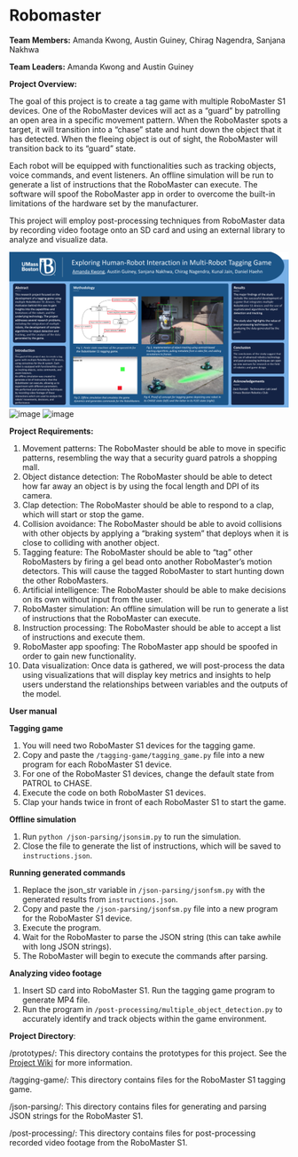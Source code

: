 # Robomaster

**Team Members:** Amanda Kwong, Austin Guiney, Chirag Nagendra, Sanjana Nakhwa

**Team Leaders:** Amanda Kwong and Austin Guiney

**Project Overview:**

The goal of this project is to create a tag game with multiple RoboMaster S1 devices. One of the RoboMaster devices will act as a “guard” by patrolling an open area in a specific movement pattern. When the RoboMaster spots a target, it will transition into a “chase” state and hunt down the object that it has detected. When the fleeing object is out of sight, the RoboMaster will transition back to its “guard” state. 

Each robot will be equipped with functionalities such as tracking objects, voice commands, and event listeners. An offline simulation will be run to generate a list of instructions that the RoboMaster can execute. The software will spoof the RoboMaster app in order to overcome the built-in limitations of the hardware set by the manufacturer.

This project will employ post-processing techniques from RoboMaster data by recording video footage onto an SD card and using an external library to analyze and visualize data.

![image](/CSM_Poster.png?raw=true "Optional Title")
![image](https://technabob.com/blog/wp-content/uploads/2019/06/dji_robomaster_s1_robot_3.jpg)
![image](https://pavcreations.com/wp-content/uploads/2022/05/pav-creations-enemy-AI-diagram-finite-state-machine3.png)

**Project Requirements:**
1. Movement patterns: The RoboMaster should be able to move in specific patterns, resembling the way that a security guard patrols a shopping mall.
2. Object distance detection: The RoboMaster should be able to detect how far away an object is by using the focal length and DPI of its camera.
3. Clap detection: The RoboMaster should be able to respond to a clap, which will start or stop the game.
4. Collision avoidance: The RoboMaster should be able to avoid collisions with other objects by applying a “braking system” that deploys when it is close to colliding with another object.
5. Tagging feature: The RoboMaster should be able to “tag” other RoboMasters by firing a gel bead onto another RoboMaster’s motion detectors. This will cause the tagged RoboMaster to start hunting down the other RoboMasters.
6. Artificial intelligence: The RoboMaster should be able to make decisions on its own without input from the user.
7. RoboMaster simulation: An offline simulation will be run to generate a list of instructions that the RoboMaster can execute.
8. Instruction processing: The RoboMaster should be able to accept a list of instructions and execute them.
9. RoboMaster app spoofing: The RoboMaster app should be spoofed in order to gain new functionality.
10. Data visualization: Once data is gathered, we will post-process the data using visualizations that will display key metrics and insights to help users understand the relationships between variables and the outputs of the model.

**User manual**

**Tagging game**

1. You will need two RoboMaster S1 devices for the tagging game.
2. Copy and paste the ``/tagging-game/tagging_game.py`` file into a new program for each RoboMaster S1 device.
3. For one of the RoboMaster S1 devices, change the default state from PATROL to CHASE.
4. Execute the code on both RoboMaster S1 devices.
5. Clap your hands twice in front of each RoboMaster S1 to start the game.

**Offline simulation**
1. Run ``python /json-parsing/jsonsim.py`` to run the simulation.
2. Close the file to generate the list of instructions, which will be saved to ``instructions.json``.

**Running generated commands**
1. Replace the json_str variable in ```/json-parsing/jsonfsm.py``` with the generated results from ``instructions.json``.
2. Copy and paste the ``/json-parsing/jsonfsm.py`` file into a new program for the RoboMaster S1 device.
3. Execute the program.
4. Wait for the RoboMaster to parse the JSON string (this can take awhile with long JSON strings).
5. The RoboMaster will begin to execute the commands after parsing.

**Analyzing video footage**
1. Insert SD card into RoboMaster S1. Run the tagging game program to generate MP4 file.
2. Run the program in ```/post-processing/multiple_object_detection.py``` to accurately identify and track objects within the game environment.

**Project Directory**:

/prototypes/: This directory contains the prototypes for this project. See the [Project Wiki](https://github.com/amandakwong898/robomaster/wiki/Prototypes) for more information.

/tagging-game/: This directory contains files for the RoboMaster S1 tagging game.

/json-parsing/: This directory contains files for generating and parsing JSON strings for the RoboMaster S1.

/post-processing/: This directory contains files for post-processing recorded video footage from the RoboMaster S1.
